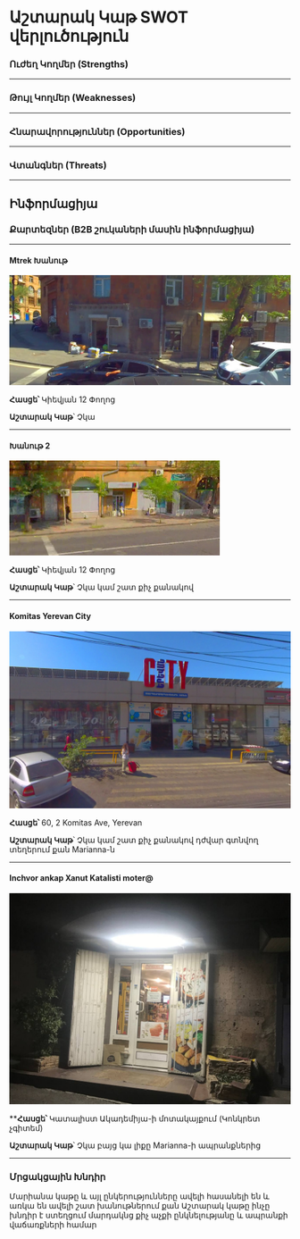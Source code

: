 # Աշտարակ Կաթ SWOT վերլուծություն

### Ուժեղ Կողմեր (Strengths)
---
### Թույլ Կողմեր (Weaknesses)
---
### Հնարավորություններ (Opportunities)
---
### Վտանգներ (Threats)
---


## Ինֆորմացիյա

### Քարտեզներ (B2B շուկաների մասին ինֆորմացիյա)
---
#### Mtrek Խանութ

![img](Maps/Map_1.png)

**Հասցե՝** Կիեվյան 12 Փողոց

**Աշտարակ Կաթ**՝ Չկա

---
#### Խանութ 2

![img](Maps/Map_2.png)

**Հասցե՝** Կիեվյան 12 Փողոց

**Աշտարակ Կաթ**՝ Չկա կամ շատ քիչ քանակով

---
#### Komitas Yerevan City

![img](Maps/Map_3.png)

**Հասցե՝** 60, 2 Komitas Ave, Yerevan

**Աշտարակ Կաթ**՝ Չկա կամ շատ քիչ քանակով դժվար գտնվող տեղերում քան Marianna-ն

---
#### Inchvor ankap Xanut Katalisti moter@

![img](Maps/Map_4.jpg)

****Հասցե՝** Կատալիստ Ակադեմիյա-ի մոտակայքում (Կոնկրետ չգիտեմ)

**Աշտարակ Կաթ**՝ Չկա բայց կա լիքը Marianna-ի ապրանքներից

---
### Մրցակցային Խնդիր
Մարիանա կաթը և այլ ընկերությունները ավելի հասանելի են և առկա են ավելի շատ խանութներում քան Աշտարակ կաթը ինչը խնդիր է ստեղցում մարդակնց քիչ աչքի ընկնելությանը և ապրանքի վաճառքների համար

